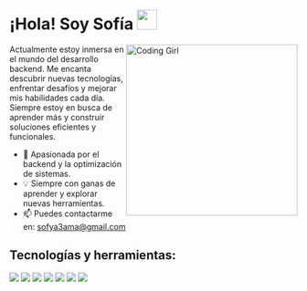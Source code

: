 <h1 align="left"><b>¡Hola! Soy Sofía</b> <img src="https://media.giphy.com/media/l2JehQ2GitHGdVG9y/giphy.gif" width="35"></h1>

<img align="right" width=300px alt="Coding Girl" src="https://user-images.githubusercontent.com/74038190/248419898-1e1a8c15-4990-4b87-98c8-d6f9cd9b49f8.gif" />

<p align="left">Actualmente estoy inmersa en el mundo del desarrollo backend. Me encanta descubrir nuevas tecnologías, enfrentar desafíos y mejorar mis habilidades cada día. Siempre estoy en busca de aprender más y construir soluciones eficientes y funcionales.</p>

- 🚀 Apasionada por el backend y la optimización de sistemas.
- 💡 Siempre con ganas de aprender y explorar nuevas herramientas.
- 📫 Puedes contactarme en: <a href="mailto:sofya3ama@gmail.com">sofya3ama@gmail.com</a>

<h2 align="left">Tecnologías y herramientas:</h2>
<div>
  <img src="https://img.shields.io/badge/Node.js-339933?style=for-the-badge&logo=nodedotjs&logoColor=white" />
  <img src="https://img.shields.io/badge/Express.js-000000?style=for-the-badge&logo=express&logoColor=white" />
  <img src="https://img.shields.io/badge/PostgreSQL-316192?style=for-the-badge&logo=postgresql&logoColor=white" />
  <img src="https://img.shields.io/badge/JavaScript-323330?style=for-the-badge&logo=javascript&logoColor=F7DF1E" />
  <img src="https://img.shields.io/badge/Tailwind_CSS-38B2AC?style=for-the-badge&logo=tailwind-css&logoColor=white" />
  <img src="https://img.shields.io/badge/Next.js-000000?style=for-the-badge&logo=nextdotjs&logoColor=white" />
  <img src="https://img.shields.io/badge/MySQL-005C84?style=for-the-badge&logo=mysql&logoColor=white" />
</div>

